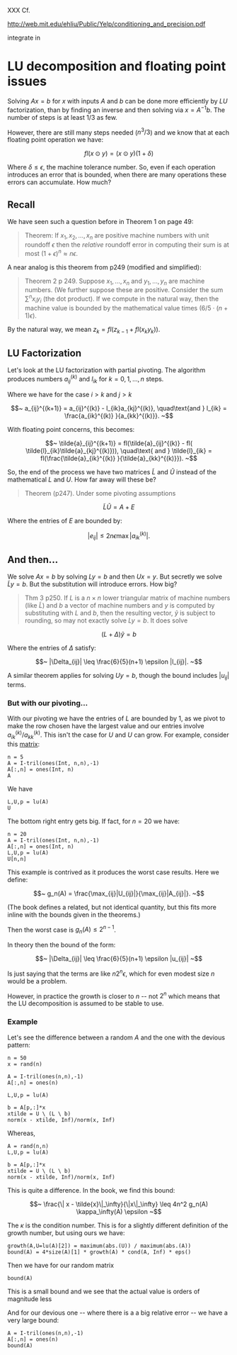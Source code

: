 XXX Cf.

http://web.mit.edu/ehliu/Public/Yelp/conditioning_and_precision.pdf

integrate in

# LU decomposition and floating point issues

Solving $A x = b$ for $x$ with inputs $A$ and $b$ can be done more efficiently by $LU$ factorization, than by finding an inverse and then solving via $x = A^{-1}b$. The number of steps is at least 1/3 as few.

However, there are still many steps needed ($n^3/3$) and we know that at each floating point operation we have:

$$~
fl(x \odot y) = (x \odot y) (1 + \delta)
~$$

Where $\delta \leq \epsilon$, the machine tolerance number. So, even if each operation introduces an error that is bounded, when there are many operations these errors can accumulate. How much?

## Recall

We have seen such a question before in Theorem 1 on page 49:

> Theorem: If $x_1, x_2, \dots, x_n$ are positive machine numbers with unit roundoff $\epsilon$ then the *relative* roundoff error in computing their sum is at most $(1+\epsilon)^n \approx n \epsilon$.


A near analog is this theorem from p249 (modified and simplified):

> Theorem 2 p 249. Suppose $x_1, \dots, x_n$ and $y_1, \dots, y_n$ are machine numbers. (We further suppose these are positive. Consider the sum $\sum^n x_i y_i$ (the dot product). If we compute in the natural way, then the machine value is bounded by the mathematical value times $(6/5\cdot(n+1)\epsilon)$.

By the natural way, we mean $z_k = fl(z_{k-1} + fl(x_ky_k))$.

## LU Factorization

Let's look at the LU factorization with partial pivoting. The algorithm produces numbers $a_{ij}^{(k)}$ and $l_{ik}$ for $k=0,1,\dots,n$ steps.

Where we have for the case $i > k$ and $j>k$

$$~
a_{ij}^{(k+1)} = a_{ij}^{(k)} - l_{ik}a_{kj}^{(k)}, \quad\text{and }
l_{ik} = \frac{a_{ik}^{(k)} }{a_{kk}^{(k)}}.
~$$

With floating point concerns, this becomes:


$$~
\tilde{a}_{ij}^{(k+1)} =
 fl(\tilde{a}_{ij}^{(k)} -  fl( \tilde{l}_{ik}\tilde{a}_{kj}^{(k)})), \quad\text{ and }
\tilde{l}_{ik} = fl(\frac{\tilde{a}_{ik}^{(k)} }{\tilde{a}_{kk}^{(k)}}). 
~$$

So, the end of the process we have two matrices $\tilde{L}$ and $\tilde{U}$ instead of the mathematical $L$ and $U$. How far away will these be?

> Theorem (p247). Under some pivoting assumptions

$$~
\tilde{L} \tilde{U} = A + E
~$$

Where the entries of $E$ are bounded by:

$$~
|e_{ij}| \leq 2n\epsilon \max |a_{ik}^{(k)}|.
~$$


## And then...

We solve $Ax=b$ by solving $Ly=b$ and then $Ux=y$. But secretly we solve $\tilde{L}y=b$. But the substitution will introduce errors. How big?

> Thm 3 p250. If $L$ is a $n\times n$ lower triangular matrix of machine numbers (like $\tilde{L}$) and $b$ a vector of machine numbers and $y$ is computed by substituting with $L$ and $b$, then the resulting vector, $\tilde{y}$ is subject to rounding, so may not exactly solve $Ly=b$. It does solve

$$~
(L+\Delta) \tilde{y} = b
~$$

Where the entries of $\Delta$ satisfy:

$$~
|\Delta_{ij}| \leq \frac{6}{5}(n+1) \epsilon |l_{ij}|.
~$$

A similar theorem applies for solving $Uy=b$, though the bound  includes $|u_{ij}|$ terms.

### But with our pivoting...

With our pivoting we have the entries of $L$ are bounded by $1$, as we pivot to make the row chosen have the largest value and our entries involve $a_{ik}^{(k)} / a_{kk}^{(k)}$. This isn't the case for $U$ and $U$ can grow. For example, consider this [matrix](http://www.math.iit.edu/~fass/477577_Chapter_7.pdf):

```
n = 5
A = I-tril(ones(Int, n,n),-1)
A[:,n] = ones(Int, n)
A
```

We have

```
L,U,p = lu(A)
U
```

The bottom right entry gets big. If fact, for $n=20$ we have:


```
n = 20
A = I-tril(ones(Int, n,n),-1)
A[:,n] = ones(Int, n)
L,U,p = lu(A)
U[n,n]
```


This example is contrived as it produces the worst case results. Here we define:

$$~
g_n(A) = \frac{\max_{ij}|U_{ij}|}{\max_{ij}|A_{ij}|}.
~$$

(The book defines a  related, but not identical quantity, but this fits more inline with the bounds given in the theorems.)

Then the worst case is $g_n(A) \leq 2^{n-1}$.

In theory then the bound of the form:

$$~
|\Delta_{ij}| \leq \frac{6}{5}(n+1) \epsilon |u_{ij}|
~$$

Is just saying that the terms are like $n2^n\epsilon$, which for even modest size $n$ would be  a problem.

However, in practice the growth is closer to $n$ -- not $2^n$ which means that the LU decomposition is assumed to be stable to use.


### Example

Let's see the difference between a random $A$ and the one with the devious pattern:

```
n = 50
x = rand(n)

A = I-tril(ones(n,n),-1)
A[:,n] = ones(n)

L,U,p = lu(A)

b = A[p,:]*x
xtilde = U \ (L \ b)
norm(x - xtilde, Inf)/norm(x, Inf)
```

Whereas,

```
A = rand(n,n)
L,U,p = lu(A)

b = A[p,:]*x
xtilde = U \ (L \ b)
norm(x - xtilde, Inf)/norm(x, Inf)
```

This is quite a difference. In the book, we find this bound:

$$~
\frac{\| x - \tilde{x}\|_\infty}{\|x\|_\infty} \leq 4n^2 g_n(A) \kappa_\infty(A) \epsilon
~$$

The $\kappa$ is the condition number. This is for a slightly different definition of the growth number, but using ours we have:

```
growth(A,U=lu(A)[2]) = maximum(abs.(U)) / maximum(abs.(A))
bound(A) = 4*size(A)[1] * growth(A) * cond(A, Inf) * eps()
```

Then we have for our random matrix

```
bound(A)
```

This is a small bound and we see that the actual value is orders of magnitude less


And for our devious one -- where there is a a big relative error -- we have a very large bound:

```
A = I-tril(ones(n,n),-1)
A[:,n] = ones(n)
bound(A)
```

	
	


